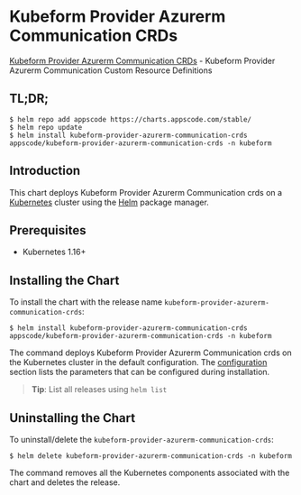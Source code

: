 # Kubeform Provider Azurerm Communication CRDs

[Kubeform Provider Azurerm Communication CRDs](https://github.com/kubeform) - Kubeform Provider Azurerm Communication Custom Resource Definitions

## TL;DR;

```console
$ helm repo add appscode https://charts.appscode.com/stable/
$ helm repo update
$ helm install kubeform-provider-azurerm-communication-crds appscode/kubeform-provider-azurerm-communication-crds -n kubeform
```

## Introduction

This chart deploys Kubeform Provider Azurerm Communication crds on a [Kubernetes](http://kubernetes.io) cluster using the [Helm](https://helm.sh) package manager.

## Prerequisites

- Kubernetes 1.16+

## Installing the Chart

To install the chart with the release name `kubeform-provider-azurerm-communication-crds`:

```console
$ helm install kubeform-provider-azurerm-communication-crds appscode/kubeform-provider-azurerm-communication-crds -n kubeform
```

The command deploys Kubeform Provider Azurerm Communication crds on the Kubernetes cluster in the default configuration. The [configuration](#configuration) section lists the parameters that can be configured during installation.

> **Tip**: List all releases using `helm list`

## Uninstalling the Chart

To uninstall/delete the `kubeform-provider-azurerm-communication-crds`:

```console
$ helm delete kubeform-provider-azurerm-communication-crds -n kubeform
```

The command removes all the Kubernetes components associated with the chart and deletes the release.


